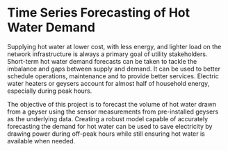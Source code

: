 # Time Series Forecasting of Hot Water Demand

Supplying hot water at lower cost, with less energy, and lighter load on the network infrastructure is always a primary goal of utility stakeholders. Short-term hot water demand forecasts can be taken to tackle the imbalance and gaps between supply and demand. It can be used to better schedule operations, maintenance and to provide better services. Electric water heaters or geysers account for almost half of household energy, especially during peak hours. 

The objective of this project is to forecast the volume of hot water drawn from a geyser using the sensor measurements from pre-installed geysers as the underlying data. Creating a robust model capable of accurately forecasting the demand for hot water can be used to save electricity by drawing power during off-peak hours while still ensuring hot water is available when needed.
